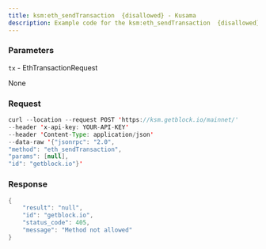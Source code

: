 ```yaml
---
title: ksm:eth_sendTransaction  {disallowed} - Kusama
description: Example code for the ksm:eth_sendTransaction  {disallowed} json-rpc method. Сomplete guide on how to use ksm:eth_sendTransaction  {disallowed} json-rpc in GetBlock.io Web3 documentation.
---
```


### Parameters


`tx` - EthTransactionRequest

None

### Request

``` java
curl --location --request POST 'https://ksm.getblock.io/mainnet/' 
--header 'x-api-key: YOUR-API-KEY' 
--header 'Content-Type: application/json' 
--data-raw '{"jsonrpc": "2.0",
"method": "eth_sendTransaction",
"params": [null],
"id": "getblock.io"}'
```

###  Response

``` java
{
    "result": "null",
    "id": "getblock.io",
    "status_code": 405,
    "message": "Method not allowed"
}
```

